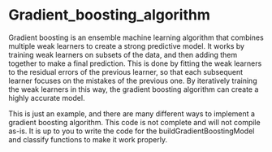 # Gradient_boosting_algorithm

Gradient boosting is an ensemble machine learning algorithm that combines multiple weak learners to create a strong predictive model. It works by training weak learners on subsets of the data, and then adding them together to make a final prediction. This is done by fitting the weak learners to the residual errors of the previous learner, so that each subsequent learner focuses on the mistakes of the previous one. By iteratively training the weak learners in this way, the gradient boosting algorithm can create a highly accurate model.

This is just an example, and there are many different ways to implement a gradient boosting algorithm. This code is not complete and will not compile as-is. It is up to you to write the code for the buildGradientBoostingModel and classify functions to make it work properly.
